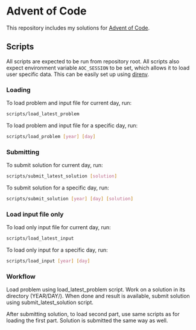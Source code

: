 # Advent of Code

This repository includes my solutions for [Advent of Code](https://adventofcode.com/).

## Scripts

All scripts are expected to be run from repository root. All scripts also expect environment variable `AOC_SESSION` to be set, which allows it to load user specific data. This can be easily set up using [direnv](https://direnv.net/).

### Loading

To load problem and input file for current day, run:
```sh
scripts/load_latest_problem
```

To load problem and input file for a specific day, run:
```sh
scripts/load_problem [year] [day]
```

### Submitting

To submit solution for current day, run:
```sh
scripts/submit_latest_solution [solution]
```

To submit solution for a specific day, run:
```sh
scripts/submit_solution [year] [day] [solution]
```

### Load input file only

To load only input file for current day, run:
```sh
scripts/load_latest_input
```

To load only input for a specific day, run:
```sh
scripts/load_input [year] [day]
```

### Workflow

Load problem using load_latest_problem script. Work on a solution in its directory (YEAR/DAY/). When done and result is available, submit solution using submit_latest_solution script.

After submitting solution, to load second part, use same scripts as for loading the first part. Solution is submitted the same way as well.
